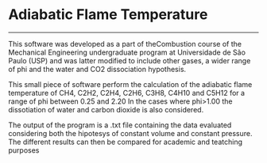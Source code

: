 # Adiabatic Flame Temperature
-----

This software was developed as a part of theCombustion course of the Mechanical Engineering undergraduate program at Universidade de São Paulo (USP) and was latter modified to include other gases, a wider range of phi and the water and CO2 dissociation hypothesis.

This small piece of software perform the calculation of the adiabatic flame temperature of CH4, C2H2, C2H4, C2H6, C3H8, C4H10 and C5H12 for a range of phi between 0.25 and 2.20
In the cases where phi>1.00 the dissotiation of water and carbon dioxide is also considered.

The output of the program is a .txt file containing the data evaluated considering both the hipotesys of constant volume and constant pressure. The different results can then be compared for academic and teatching purposes
